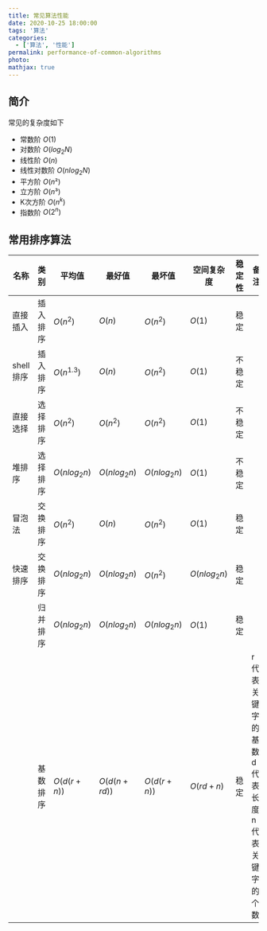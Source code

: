 ```yaml
---
title: 常见算法性能
date: 2020-10-25 18:00:00
tags: '算法'
categories:
  - ['算法', '性能']
permalink: performance-of-common-algorithms
photo:
mathjax: true
---
```


## 简介

常见的复杂度如下

- 常数阶 $O(1)$
- 对数阶 $O(log_2N)$
- 线性阶 $O(n)$
- 线性对数阶 $O(nlog_2N)$
- 平方阶 $O(n²)$
- 立方阶 $O(n³)$
- K次方阶 $O(n^k)$
- 指数阶 $O(2^n)$

## 常用排序算法

| 名称 | 类别 | 平均值 | 最好值 | 最坏值 | 空间复杂度 | 稳定性 | 备注 |
| -- | -- | -- | -- | -- | -- | -- | -- |
| 直接插入 | 插入排序 | $O(n^2)$ | $O(n)$ | $O(n^2)$ | $O(1)$ | 稳定 | |
| shell 排序 | 插入排序 | $O(n^{1.3})$ | $O(n)$ | $O(n^2)$ | $O(1)$ | 不稳定 | |
| 直接选择 | 选择排序 | $O(n^2)$ | $O(n^2)$ | $O(n^2)$ | $O(1)$ | 不稳定 | |
| 堆排序 | 选择排序 | $O(nlog_2n)$ | $O(nlog_2n)$ | $O(nlog_2n)$ | $O(1)$ | 不稳定 | |
| 冒泡法 | 交换排序 | $O(n^2)$ | $O(n)$ | $O(n^2)$ | $O(1)$ | 稳定 | |
| 快速排序 | 交换排序 | $O(nlog_2n)$ | $O(nlog_2n)$ | $O(n^2)$ | $O(nlog_2n)$ | 稳定 | |
| | 归并排序 | $O(nlog_2n)$ | $O(nlog_2n)$ | $O(nlog_2n)$ | $O(1)$ | 稳定 | |
| | 基数排序 | $O(d(r+n))$ | $O(d(n+rd))$ | $O(d(r+n))$ | $O(rd+n)$ | 稳定 | r 代表关键字的基数, d 代表长度, n 代表关键字的个数 |
